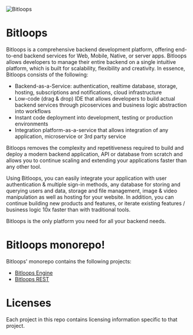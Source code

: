 ![Bitloops](https://bitloops.com/assets/img/bitloops-logo_320x80.png)

# Bitloops

Bitloops is a comprehensive backend development platform, offering end-to-end backend services for Web, Mobile, Native, or server apps. 
Bitloops allows developers to manage their entire backend on a single intuitive platform, which is built for scalability, flexibility and creativity. In essence, Bitloops consists of the following:

- Backend-as-a-Service: authentication, realtime database, storage, hosting, subscriptions and notifications, cloud infrastructure
- Low-code (drag & drop) IDE that allows developers to build actual backend services through picoservices and business logic abstraction into workflows
- Instant code deployment into development, testing or production environments
- Integration platform-as-a-service that allows integration of any application, microservice or 3rd party service

Bitloops removes the complexity and repetitiveness required to build and deploy a modern backend application, API or database from scratch and allows you to continue scaling and extending your applications faster than any other tool. 

Using Bitloops, you can easily integrate your application with user authentication & multiple sign-in methods, any database for storing and querying users and data, storage and file management, image & video manipulation as well as hosting for your website. In addition, you can continue building new products and features, or iterate existing features / business logic 10x faster than with traditional tools. 

Bitloops is the only platform you need for all your backend needs. 

# Bitloops monorepo! 

Bitloops' monorepo contains the following projects: 

- [Bitloops Engine](https://github.com/bitloops/bitloops/tree/main/bitloops-engine)
- [Bitloops REST](https://github.com/bitloops/bitloops/tree/main/bitloops-rest)

# Licenses

Each project in this repo contains licensing information specific to that project. 
